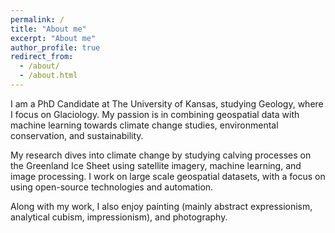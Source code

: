 ```yaml
---
permalink: /
title: "About me"
excerpt: "About me"
author_profile: true
redirect_from: 
  - /about/
  - /about.html
---
```


I am a PhD Candidate at The University of Kansas, studying Geology, where I focus on Glaciology. My passion is in combining geospatial data with machine learning towards climate change studies, environmental conservation, and sustainability. 

My research dives into climate change by studying calving processes on the Greenland Ice Sheet using satellite imagery, machine learning, and image processing. I work on large scale geospatial datasets, with a focus on using open-source technologies and automation.

Along with my work, I also enjoy painting (mainly abstract expressionism, analytical cubism, impressionism), and photography.

